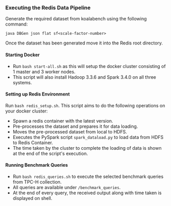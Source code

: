 ### Executing the Redis Data Pipeline

Generate the required dataset from koalabench using the following command:

```
java DBGen json flat sf<scale-factor-number>
```

Once the dataset has been generated move it into the Redis root directory.

#### Starting Docker

- Run `bash start-all.sh` as this will setup the docker cluster consisting of 1 master and 3 worker nodes. 
- This script will also install Hadoop 3.3.6 and Spark 3.4.0 on all three systems.

#### Setting up Redis Environment

Run `bash redis_setup.sh`. This script aims to do the following operations on your docker cluster:
- Spawn a redis container with the latest version.
- Pre-processes the dataset and prepares it for data loading.
- Moves the pre-processed dataset from local to HDFS.
- Executes the PySpark script `spark_dataload.py` to load data from HDFS to Redis Container.
- The time taken by the cluster to complete the loading of data is shown at the end of the script's execution.

#### Running Benchmark Queries

- Run `bash redis_queries.sh` to execute the selected benchmark queries from TPC-H collection. 
- All queries are available under `/benchmark_queries`.
- At the end of every query, the received output along with time taken is displayed on shell.